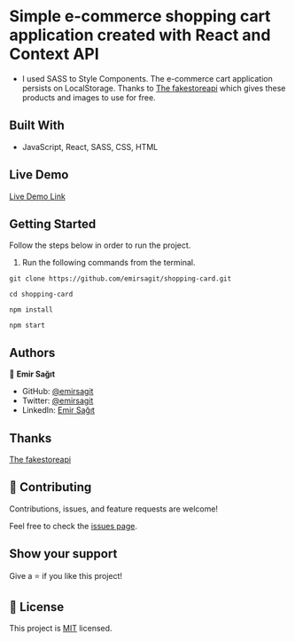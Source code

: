 # Simple e-commerce shopping cart application created with React and Context API

- I used SASS to Style Components. The e-commerce cart application persists on LocalStorage. Thanks to [The fakestoreapi](https://fakestoreapi.com/products) which gives these products and images to use for free. 

## Built With

- JavaScript, React, SASS, CSS, HTML

## Live Demo

[Live Demo Link](https://emirsagit.github.io/shopping-card/)

## Getting Started

Follow the steps below in order to run the project.

1. Run the following commands from the terminal.

`git clone https://github.com/emirsagit/shopping-card.git `

`cd shopping-card`

`npm install`

`npm start`

## Authors

👤 **Emir Sağıt**

- GitHub: [@emirsagit](https://github.com/emirsagit)
- Twitter: [@emirsagit](https://twitter.com/emirsagit)
- LinkedIn: [Emir Sağıt](https://www.linkedin.com/in/emir-sa%C4%9F%C4%B1t-633035188/)

## Thanks

[The fakestoreapi](https://fakestoreapi.com/products)

## 🤝 Contributing

Contributions, issues, and feature requests are welcome!

Feel free to check the [issues page](../../issues/).

## Show your support

Give a ⭐️ if you like this project!

## 📝 License

This project is [MIT](./MIT.md) licensed.
